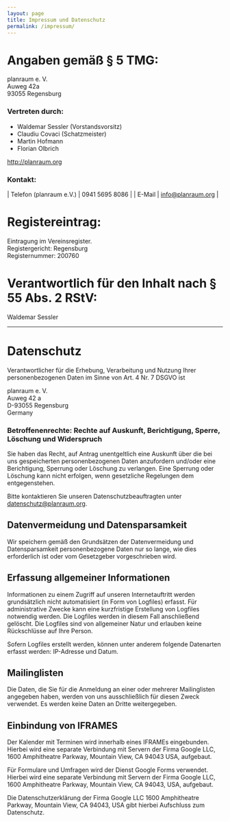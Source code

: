 ```yaml
---
layout: page
title: Impressum und Datenschutz
permalink: /impressum/
---
```



# Angaben gemäß § 5 TMG:

planraum e. V.  
Auweg 42a  
93055 Regensburg  

### Vertreten durch:

* Waldemar Sessler (Vorstandsvorsitz)
* Claudiu Covaci (Schatzmeister)
* Martin Hofmann
* Florian Olbrich 

http://planraum.org

### Kontakt:

| Telefon (planraum e.V.)  | 0941 5695 8086    |
| E-Mail                   | info@planraum.org |

# Registereintrag:

Eintragung im Vereinsregister.  
Registergericht: Regensburg  
Registernummer: 200760  

# Verantwortlich für den Inhalt nach § 55 Abs. 2 RStV:

Waldemar Sessler

- - -

# Datenschutz

Verantwortlicher für die Erhebung, Verarbeitung und Nutzung Ihrer personenbezogenen
Daten im Sinne von Art. 4 Nr. 7 DSGVO ist

planraum e. V.  
Auweg 42 a   
D-93055 Regensburg   
Germany

### Betroffenenrechte: Rechte auf Auskunft, Berichtigung, Sperre, Löschung und Widerspruch

Sie haben das Recht, auf Antrag unentgeltlich eine Auskunft über die bei uns
gespeicherten personenbezogenen Daten anzufordern und/oder eine Berichtigung,
Sperrung oder Löschung zu verlangen. Eine Sperrung oder Löschung kann nicht
erfolgen, wenn gesetzliche Regelungen dem entgegenstehen.

Bitte kontaktieren Sie unseren Datenschutzbeauftragten unter datenschutz@planraum.org.

## Datenvermeidung und Datensparsamkeit

Wir speichern gemäß den Grundsätzen der Datenvermeidung und Datensparsamkeit
personenbezogene Daten nur so lange, wie dies erforderlich ist oder vom
Gesetzgeber vorgeschrieben wird.

## Erfassung allgemeiner Informationen

Informationen zu einem Zugriff auf unseren Internetauftritt werden
grundsätzlich nicht automatisiert (in Form von Logfiles) erfasst. Für
administrative Zwecke kann eine kurzfristige Erstellung von Logfiles notwendig
werden. Die Logfiles werden in diesem Fall anschließend gelöscht. Die Logfiles
sind von allgemeiner Natur und erlauben keine Rückschlüsse auf Ihre Person.

Sofern Logfiles erstellt werden, können unter anderem folgende Datenarten
erfasst werden: IP-Adresse und Datum.

## Mailinglisten

Die Daten, die Sie für die Anmeldung an einer oder mehrerer Mailinglisten
angegeben haben, werden von uns ausschließlich für diesen Zweck verwendet. Es
werden keine Daten an Dritte weitergegeben.

## Einbindung von IFRAMES

Der Kalender mit Terminen wird innerhalb eines IFRAMEs eingebunden. Hierbei
wird eine separate Verbindung mit Servern der Firma Google LLC, 1600
Amphitheatre Parkway, Mountain View, CA 94043 USA, aufgebaut.

Für Formulare und Umfragen wird der Dienst Google Forms verwendet. Hierbei wird
eine separate Verbindung mit Servern der Firma Google LLC, 1600 Amphitheatre
Parkway, Mountain View, CA 94043, USA, aufgebaut.

Die Datenschutzerklärung der Firma Google LLC 1600 Amphitheatre Parkway,
Mountain View, CA 94043, USA gibt hierbei Aufschluss zum Datenschutz. 

